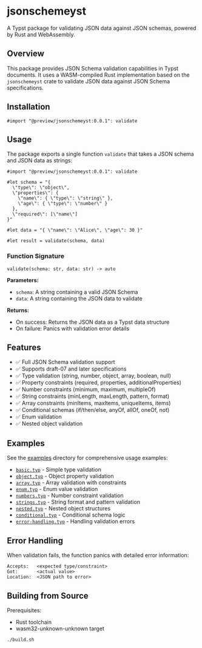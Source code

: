 # jsonschemeyst 

A Typst package for validating JSON data against JSON schemas, powered by Rust
and WebAssembly.

## Overview

This package provides JSON Schema validation capabilities in Typst documents. It
uses a WASM-compiled Rust implementation based on the `jsonschemeyst` crate to
validate JSON data against JSON Schema specifications.

## Installation

```typst
#import "@preview/jsonschemeyst:0.0.1": validate
```

## Usage

The package exports a single function `validate` that takes a JSON schema and
JSON data as strings:

```typst
#import "@preview/jsonschemeyst:0.0.1": validate

#let schema = "{
  \"type\": \"object\",
  \"properties\": {
    \"name\": { \"type\": \"string\" },
    \"age\": { \"type\": \"number\" }
  },
  \"required\": [\"name\"]
}"

#let data = "{ \"name\": \"Alice\", \"age\": 30 }"

#let result = validate(schema, data)
```

### Function Signature

```typst
validate(schema: str, data: str) -> auto
```

**Parameters:**

- `schema`: A string containing a valid JSON Schema
- `data`: A string containing the JSON data to validate

**Returns:**

- On success: Returns the JSON data as a Typst data structure
- On failure: Panics with validation error details

## Features

- ✅ Full JSON Schema validation support
- ✅ Supports draft-07 and later specifications
- ✅ Type validation (string, number, object, array, boolean, null)
- ✅ Property constraints (required, properties, additionalProperties)
- ✅ Number constraints (minimum, maximum, multipleOf)
- ✅ String constraints (minLength, maxLength, pattern, format)
- ✅ Array constraints (minItems, maxItems, uniqueItems, items)
- ✅ Conditional schemas (if/then/else, anyOf, allOf, oneOf, not)
- ✅ Enum validation
- ✅ Nested object validation

## Examples

See the [examples](https://github.com/raulescobar-g/jsonschemeyst/tree/main/examples) directory for comprehensive usage examples:

- [`basic.typ`](https://github.com/raulescobar-g/jsonschemeyst/blob/main/examples/basic.typ) - Simple type validation
- [`object.typ`](https://github.com/raulescobar-g/jsonschemeyst/blob/main/examples/object.typ) - Object property validation
- [`array.typ`](https://github.com/raulescobar-g/jsonschemeyst/blob/main/examples/array.typ) - Array validation with constraints
- [`enum.typ`](https://github.com/raulescobar-g/jsonschemeyst/blob/main/examples/enum.typ) - Enum value validation
- [`numbers.typ`](https://github.com/raulescobar-g/jsonschemeyst/blob/main/examples/numbers.typ) - Number constraint validation
- [`strings.typ`](https://github.com/raulescobar-g/jsonschemeyst/blob/main/examples/strings.typ) - String format and pattern validation
- [`nested.typ`](https://github.com/raulescobar-g/jsonschemeyst/blob/main/examples/nested.typ) - Nested object structures
- [`conditional.typ`](https://github.com/raulescobar-g/jsonschemeyst/blob/main/examples/conditional.typ) - Conditional schema logic
- [`error-handling.typ`](https://github.com/raulescobar-g/jsonschemeyst/blob/main/examples/error-handling.typ) - Handling validation
  errors

## Error Handling

When validation fails, the function panics with detailed error information:

```
Accepts:   <expected type/constraint>
Got:       <actual value>
Location:  <JSON path to error>
```

## Building from Source

Prerequisites:

- Rust toolchain
- wasm32-unknown-unknown target

```bash
./build.sh
```
